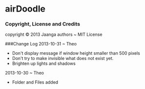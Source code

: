 airDoodle
=========

### Copyright, License and Credits
copyright &copy; 2013 Jaanga authors ~ MIT License

###Change Log
2013-10-31 ~ Theo
* Don't display message if window height smaller than 500 pixels
* Don't try to make invisible what does not exist yet.
* Brighten up lights and shadows

2013-10-30 ~ Theo  
* Folder and Files added
